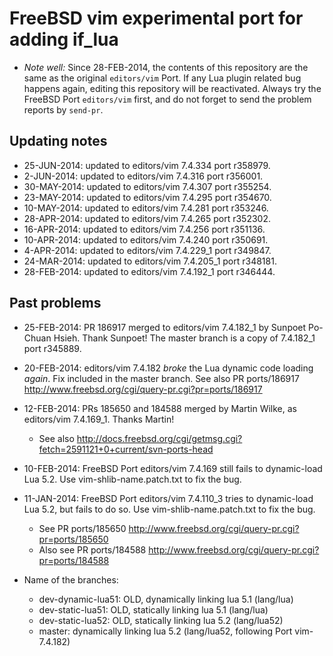 # FreeBSD vim experimental port for adding if\_lua

* _Note well:_ Since 28-FEB-2014, the contents of this repository are the same as the original `editors/vim` Port. If any Lua plugin related bug happens again, editing this repository will be reactivated.  Always try the FreeBSD Port `editors/vim` first, and do not forget to send the problem reports by `send-pr`.

## Updating notes

* 25-JUN-2014: updated to editors/vim 7.4.334 port r358979.
* 2-JUN-2014: updated to editors/vim 7.4.316 port r356001.
* 30-MAY-2014: updated to editors/vim 7.4.307 port r355254.
* 23-MAY-2014: updated to editors/vim 7.4.295 port r354670.
* 10-MAY-2014: updated to editors/vim 7.4.281 port r353246.
* 28-APR-2014: updated to editors/vim 7.4.265 port r352302.
* 16-APR-2014: updated to editors/vim 7.4.256 port r351136.
* 10-APR-2014: updated to editors/vim 7.4.240 port r350691.
* 4-APR-2014: updated to editors/vim 7.4.229\_1 port r349847.
* 24-MAR-2014: updated to editors/vim 7.4.205\_1 port r348181.
* 28-FEB-2014: updated to editors/vim 7.4.192\_1 port r346444.

## Past problems

* 25-FEB-2014: PR 186917 merged to editors/vim 7.4.182\_1 by Sunpoet Po-Chuan Hsieh. Thank Sunpoet! The master branch is a copy of 7.4.182\_1 port r345889.

* 20-FEB-2014: editors/vim 7.4.182 *broke* the Lua dynamic code loading *again*. Fix included in the master branch. See also PR ports/186917 <http://www.freebsd.org/cgi/query-pr.cgi?pr=ports/186917>

* 12-FEB-2014: PRs 185650 and 184588 merged by Martin Wilke, as editors/vim 7.4.169\_1. Thanks Martin!
    * See also <http://docs.freebsd.org/cgi/getmsg.cgi?fetch=2591121+0+current/svn-ports-head>

* 10-FEB-2014: FreeBSD Port editors/vim 7.4.169 still fails to dynamic-load Lua 5.2. Use vim-shlib-name.patch.txt to fix the bug.

* 11-JAN-2014: FreeBSD Port editors/vim 7.4.110\_3 tries to dynamic-load Lua 5.2, but fails to do so. Use vim-shlib-name.patch.txt to fix the bug.
    * See PR ports/185650 <http://www.freebsd.org/cgi/query-pr.cgi?pr=ports/185650>
    * Also see PR ports/184588 <http://www.freebsd.org/cgi/query-pr.cgi?pr=ports/184588>

* Name of the branches:
    * dev-dynamic-lua51: OLD, dynamically linking lua 5.1 (lang/lua)
    * dev-static-lua51: OLD, statically linking lua 5.1 (lang/lua)
    * dev-static-lua52: OLD, statically linking lua 5.2 (lang/lua52)
    * master: dynamically linking lua 5.2 (lang/lua52, following Port vim-7.4.182)
